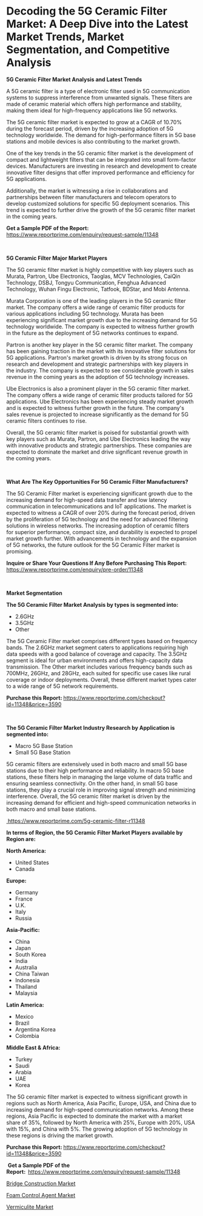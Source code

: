 <p><h1>Decoding the 5G Ceramic Filter Market: A Deep Dive into the Latest Market Trends, Market Segmentation, and Competitive Analysis</h1></p><p><strong>5G Ceramic Filter Market Analysis and Latest Trends</strong></p>
<p><p>A 5G ceramic filter is a type of electronic filter used in 5G communication systems to suppress interference from unwanted signals. These filters are made of ceramic material which offers high performance and stability, making them ideal for high-frequency applications like 5G networks.</p><p>The 5G ceramic filter market is expected to grow at a CAGR of 10.70% during the forecast period, driven by the increasing adoption of 5G technology worldwide. The demand for high-performance filters in 5G base stations and mobile devices is also contributing to the market growth.</p><p>One of the key trends in the 5G ceramic filter market is the development of compact and lightweight filters that can be integrated into small form-factor devices. Manufacturers are investing in research and development to create innovative filter designs that offer improved performance and efficiency for 5G applications.</p><p>Additionally, the market is witnessing a rise in collaborations and partnerships between filter manufacturers and telecom operators to develop customized solutions for specific 5G deployment scenarios. This trend is expected to further drive the growth of the 5G ceramic filter market in the coming years.</p></p>
<p><strong>Get a Sample PDF of the Report:&nbsp;</strong> <a href="https://www.reportprime.com/enquiry/request-sample/11348">https://www.reportprime.com/enquiry/request-sample/11348</a></p>
<p>&nbsp;</p>
<p><strong>5G Ceramic Filter Major Market Players</strong></p>
<p><p>The 5G ceramic filter market is highly competitive with key players such as Murata, Partron, Ube Electronics, Taoglas, MCV Technologies, CaiQin Technology, DSBJ, Tongyu Communication, Fenghua Advanced Technology, Wuhan Fingu Electronic, Tatfook, BDStar, and Mobi Antenna.</p><p>Murata Corporation is one of the leading players in the 5G ceramic filter market. The company offers a wide range of ceramic filter products for various applications including 5G technology. Murata has been experiencing significant market growth due to the increasing demand for 5G technology worldwide. The company is expected to witness further growth in the future as the deployment of 5G networks continues to expand.</p><p>Partron is another key player in the 5G ceramic filter market. The company has been gaining traction in the market with its innovative filter solutions for 5G applications. Partron's market growth is driven by its strong focus on research and development and strategic partnerships with key players in the industry. The company is expected to see considerable growth in sales revenue in the coming years as the adoption of 5G technology increases.</p><p>Ube Electronics is also a prominent player in the 5G ceramic filter market. The company offers a wide range of ceramic filter products tailored for 5G applications. Ube Electronics has been experiencing steady market growth and is expected to witness further growth in the future. The company's sales revenue is projected to increase significantly as the demand for 5G ceramic filters continues to rise.</p><p>Overall, the 5G ceramic filter market is poised for substantial growth with key players such as Murata, Partron, and Ube Electronics leading the way with innovative products and strategic partnerships. These companies are expected to dominate the market and drive significant revenue growth in the coming years.</p></p>
<p>&nbsp;</p>
<p><strong>What Are The Key Opportunities For 5G Ceramic Filter Manufacturers?</strong></p>
<p><p>The 5G Ceramic Filter market is experiencing significant growth due to the increasing demand for high-speed data transfer and low latency communication in telecommunications and IoT applications. The market is expected to witness a CAGR of over 20% during the forecast period, driven by the proliferation of 5G technology and the need for advanced filtering solutions in wireless networks. The increasing adoption of ceramic filters for superior performance, compact size, and durability is expected to propel market growth further. With advancements in technology and the expansion of 5G networks, the future outlook for the 5G Ceramic Filter market is promising.</p></p>
<p><strong>Inquire or Share Your Questions If Any Before Purchasing This Report:</strong> <a href="https://www.reportprime.com/enquiry/pre-order/11348">https://www.reportprime.com/enquiry/pre-order/11348</a></p>
<p>&nbsp;</p>
<p><strong>Market Segmentation</strong></p>
<p><strong>The 5G Ceramic Filter Market Analysis by types is segmented into:</strong></p>
<p><ul><li>2.6GHz</li><li>3.5GHz</li><li>Other</li></ul></p>
<p><p>The 5G Ceramic Filter market comprises different types based on frequency bands. The 2.6GHz market segment caters to applications requiring high data speeds with a good balance of coverage and capacity. The 3.5GHz segment is ideal for urban environments and offers high-capacity data transmission. The Other market includes various frequency bands such as 700MHz, 26GHz, and 28GHz, each suited for specific use cases like rural coverage or indoor deployments. Overall, these different market types cater to a wide range of 5G network requirements.</p></p>
<p><strong>Purchase this Report:&nbsp;</strong><a href="https://www.reportprime.com/checkout?id=11348&price=3590">https://www.reportprime.com/checkout?id=11348&price=3590</a></p>
<p>&nbsp;</p>
<p><strong>The 5G Ceramic Filter Market Industry Research by Application is segmented into:</strong></p>
<p><ul><li>Macro 5G Base Station</li><li>Small 5G Base Station</li></ul></p>
<p><p>5G ceramic filters are extensively used in both macro and small 5G base stations due to their high performance and reliability. In macro 5G base stations, these filters help in managing the large volume of data traffic and ensuring seamless connectivity. On the other hand, in small 5G base stations, they play a crucial role in improving signal strength and minimizing interference. Overall, the 5G ceramic filter market is driven by the increasing demand for efficient and high-speed communication networks in both macro and small base stations.</p></p>
<p><a href="https://www.reportprime.com/5g-ceramic-filter-r11348">&nbsp;https://www.reportprime.com/5g-ceramic-filter-r11348</a></p>
<p><strong>In terms of Region, the 5G Ceramic Filter Market Players available by Region are:</strong></p>
<p>
    <p> <strong> North America: </strong>
        <ul>
            <li>United States</li>
            <li>Canada</li>
        </ul>
        </p> 
    <p> <strong> Europe: </strong>
        <ul>
            <li>Germany</li>
            <li>France</li>
            <li>U.K.</li>
            <li>Italy</li>
            <li>Russia</li>
        </ul>
        </p> 
    <p> <strong> Asia-Pacific: </strong>
        <ul>
            <li>China</li>
            <li>Japan</li>
            <li>South Korea</li>
            <li>India</li>
            <li>Australia</li>
            <li>China Taiwan</li>
            <li>Indonesia</li>
            <li>Thailand</li>
            <li>Malaysia</li>
        </ul>
        </p> 
    <p> <strong> Latin America: </strong>
        <ul>
            <li>Mexico</li>
            <li>Brazil</li>
            <li>Argentina Korea</li>
            <li>Colombia</li>
        </ul>
        </p> 
    <p> <strong> Middle East & Africa: </strong>
        <ul>
            <li>Turkey</li>
            <li>Saudi</li>
            <li>Arabia</li>
            <li>UAE</li>
            <li>Korea</li>
        </ul>
    </p>
    </p>
<p><p>The 5G ceramic filter market is expected to witness significant growth in regions such as North America, Asia Pacific, Europe, USA, and China due to increasing demand for high-speed communication networks. Among these regions, Asia Pacific is expected to dominate the market with a market share of 35%, followed by North America with 25%, Europe with 20%, USA with 15%, and China with 5%. The growing adoption of 5G technology in these regions is driving the market growth.</p></p>
<p><strong>Purchase this Report: </strong><a href="https://www.reportprime.com/checkout?id=11348&price=3590">https://www.reportprime.com/checkout?id=11348&price=3590</a></p>
<p>&nbsp;<strong>Get a Sample PDF of the Report:&nbsp;&nbsp;</strong><a href="https://www.reportprime.com/enquiry/request-sample/11348">https://www.reportprime.com/enquiry/request-sample/11348</a></p>
<p><strong></strong></p>
<p><p><a href="https://github.com/RickHolmes3/Market-Research-Report-List-4/blob/main/bridge-construction-market.md">Bridge Construction Market</a></p><p><a href="https://www.linkedin.com/pulse/foam-control-agent-market-size-examines-its-scope-primary-pqk3c?trackingId=RNiIcQ%2FdgvWLQk2eegX0Bg%3D%3D">Foam Control Agent Market</a></p><p><a href="https://www.linkedin.com/pulse/vermiculite-market-dynamics-2024-2031-also-its-trends-projections-nzc0c?trackingId=OSmm2InWtQ886SnGM5BDTg%3D%3D">Vermiculite Market</a></p></p>